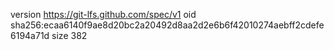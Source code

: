version https://git-lfs.github.com/spec/v1
oid sha256:ecaa6140f9ae8d20bc2a20492d8aa2d2e6b6f42010274aebff2cdefe6194a71d
size 382

